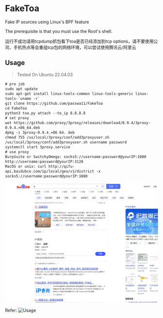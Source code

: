 # FakeToa
Fake IP sources using Linux's BPF feature

The prerequisite is that you must use the Root's shell.

运行不成功请用tcpdump抓包看下toa是否已经添加到tcp options，请不要使用公司、手机热点等会重组tcp包的网络环境，可以尝试使用腾讯云/阿里云

## Usage

> Tested On Ubuntu 22.04.03

```
# pre job
sudo apt update
sudo apt-get install linux-tools-common linux-tools-generic linux-tools-`uname -r`
git clone https://github.com/passwa11/FakeToa
cd FakeToa
python3 toa.py attach --to_ip 8.8.8.8
# set proxy
wet https://github.com/proxy/3proxy/releases/download/0.9.4/3proxy-0.9.4.×86_64.deb
dpkg -i 3proxy-0.9.4.×86 64. deb
chmod 755 /us/local/3proxy/conf/add3proxyuser.sh
/us/local/3proxy/conf/add3proxyuser.sh username password
systemctl start 3proxy.service
# use proxy
BurpSuite or SwitchyOmega: socks5://username:password@yourIP:1080 http://username:password@yourIP:3128
MacOS or unix: curl http://qifu-api.baidubce.com/ip/local/geo/v1/district -x socks5://username:password@yourIP:1080

```

![Alt text](image.png)

Refer:
![Usage](https://github.com/passwa11/FakeToa/assets/112363374/f4c9bf18-4624-4375-b9b5-08d76e1ede50)
